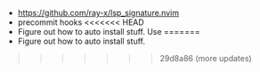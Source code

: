 - https://github.com/ray-x/lsp_signature.nvim
- precommit hooks
<<<<<<< HEAD
- Figure out how to auto install stuff. Use 
=======
- Figure out how to auto install stuff.
>>>>>>> 29d8a86 (more updates)

